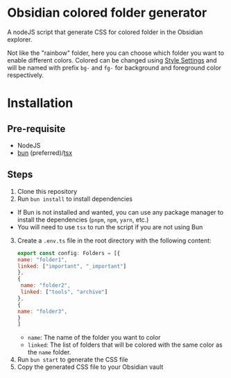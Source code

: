 # Obsidian colored folder generator

A nodeJS script that generate CSS for colored folder in the Obsidian explorer. 

Not like the "rainbow" folder, here you can choose which folder you want to enable different colors. Colored can be changed using [Style Settings]() and will be named with prefix `bg-` and `fg-` for background and foreground color respectively.

# Installation
## Pre-requisite
- NodeJS
- [bun](https://bun.sh/) (preferred)/[tsx](https://www.npmjs.com/package/tsx)

## Steps
1. Clone this repository
2. Run `bun install` to install dependencies
 - If Bun is not installed and wanted, you can use any package manager to install the dependencies (`pnpm`, `npm`, `yarn`, etc.)
 - You will need to use `tsx` to run the script if you are not using Bun
3. Create a `.env.ts` file in the root directory with the following content:
    ```js
   export const config: Folders = [{
    name: "folder1",
    linked: ["important", "_important"]
   },
    {
     name: "folder2",
     linked: ["tools", "archive"]
    },
   {
    name: "folder3",
   }
   ]
    
    ```
    - `name`: The name of the folder you want to color
    - `linked`: The list of folders that will be colored with the same color as the `name` folder. 
4. Run `bun start` to generate the CSS file
5. Copy the generated CSS file to your Obsidian vault
